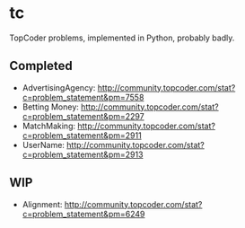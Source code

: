 tc
==

TopCoder problems, implemented in Python, probably badly.

Completed
---------
- AdvertisingAgency: http://community.topcoder.com/stat?c=problem_statement&pm=7558
- Betting Money:     http://community.topcoder.com/stat?c=problem_statement&pm=2297
- MatchMaking:       http://community.topcoder.com/stat?c=problem_statement&pm=2911
- UserName:          http://community.topcoder.com/stat?c=problem_statement&pm=2913


WIP
---
- Alignment:         http://community.topcoder.com/stat?c=problem_statement&pm=6249